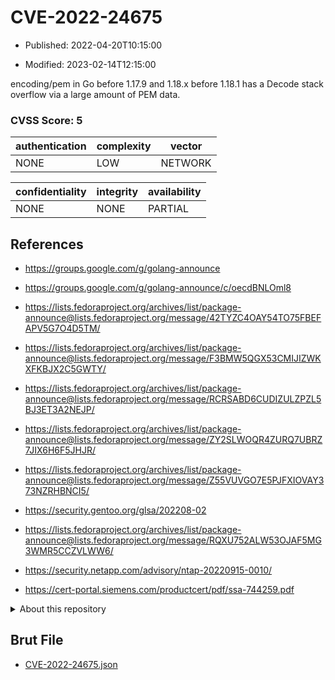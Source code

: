 # CVE-2022-24675

- Published: 2022-04-20T10:15:00

- Modified: 2023-02-14T12:15:00

encoding/pem in Go before 1.17.9 and 1.18.x before 1.18.1 has a Decode stack overflow via a large amount of PEM data.

### CVSS Score: **5**

| authentication | complexity | vector |
| --- | --- | --- |
| NONE | LOW | NETWORK |

| confidentiality | integrity | availability |
| --- | --- | --- |
| NONE | NONE | PARTIAL |

## References

* https://groups.google.com/g/golang-announce

* https://groups.google.com/g/golang-announce/c/oecdBNLOml8

* https://lists.fedoraproject.org/archives/list/package-announce@lists.fedoraproject.org/message/42TYZC4OAY54TO75FBEFAPV5G7O4D5TM/

* https://lists.fedoraproject.org/archives/list/package-announce@lists.fedoraproject.org/message/F3BMW5QGX53CMIJIZWKXFKBJX2C5GWTY/

* https://lists.fedoraproject.org/archives/list/package-announce@lists.fedoraproject.org/message/RCRSABD6CUDIZULZPZL5BJ3ET3A2NEJP/

* https://lists.fedoraproject.org/archives/list/package-announce@lists.fedoraproject.org/message/ZY2SLWOQR4ZURQ7UBRZ7JIX6H6F5JHJR/

* https://lists.fedoraproject.org/archives/list/package-announce@lists.fedoraproject.org/message/Z55VUVGO7E5PJFXIOVAY373NZRHBNCI5/

* https://security.gentoo.org/glsa/202208-02

* https://lists.fedoraproject.org/archives/list/package-announce@lists.fedoraproject.org/message/RQXU752ALW53OJAF5MG3WMR5CCZVLWW6/

* https://security.netapp.com/advisory/ntap-20220915-0010/

* https://cert-portal.siemens.com/productcert/pdf/ssa-744259.pdf

<details>
<summary>About this repository</summary> 

  This repository is part of the project [Live Hack CVE](https://github.com/Live-Hack-CVE). Main website can be found [www.live-hack.org](https://www.live-hack.org) 
  
  Made by [Sn0wAlice](https://github.com/Sn0wAlice) for the people that care about security and need to have a feed of the latest CVEs. Hope you enjoy it, don't forget to star the repo and follow me on [Twitter](https://twitter.com/Sn0wAlice) and [Github](https://github.com/Sn0wAlice). And that is my [personnal website](https://www.alice-snow.me/)

  - [Home Page](https://github.com/Live-Hack-CVE)
  - [Framework](https://github.com/Live-Hack-CVE/cve-framework)
  - [CVE database](https://github.com/Live-Hack-CVE/full_database)
  - [Changelog](https://github.com/Live-Hack-CVE/Changelog)
</details>

## Brut File

* [CVE-2022-24675.json](https://raw.githubusercontent.com/Live-Hack-CVE/full_database/main/cves/2022/CVE-2022-24675.json)

